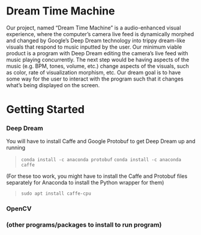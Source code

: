 # Dream Time Machine
Our project, named “Dream Time Machine” is a audio-enhanced visual experience, where the computer’s camera live feed is dynamically morphed and changed by Google’s Deep Dream technology into trippy dream-like visuals that respond to music inputted by the user. Our minimum viable product is a program with Deep Dream editing the camera’s live feed with music playing concurrently. The next step would be having aspects of the music (e.g. BPM, tones, volume, etc.) change aspects of the visuals, such as color, rate of visualization morphism, etc. Our dream goal is to have some way for the user to interact with the program  such that it changes what’s being displayed on the screen.

# Getting Started
### Deep Dream
You will have to install Caffe and Google Protobuf to get Deep Dream up and running

  >`conda install -c anaconda protobuf`
  >`conda install -c anaconda caffe`

(For these too work, you might have to install the Caffe and Protobuf files separately for Anaconda to install the Python wrapper for them)

>`sudo apt install caffe-cpu`


### OpenCV


### (other programs/packages to install to run program)
